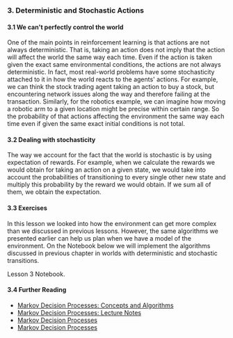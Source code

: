 ### 3. Deterministic and Stochastic Actions

#### 3.1 We can't perfectly control the world

One of the main points in reinforcement learning is that actions are not always deterministic. That is, taking
an action does not imply that the action will affect the world the same way each time. Even if the action is taken
given the exact same environmental conditions, the actions are not always deterministic. In fact, most real-world
problems have some stochasticity attached to it in how the world reacts to the agents' actions. For example, we can
think the stock trading agent taking an action to buy a stock, but encountering network issues along the way and
therefore failing at the transaction. Similarly, for the robotics example, we can imagine how moving a robotic
arm to a given location might be precise within certain range. So the probability of that actions affecting the
environment the same way each time even if given the same exact initial conditions is not total.

#### 3.2 Dealing with stochasticity

The way we account for the fact that the world is stochastic is by using expectation of rewards. For example, when
we calculate the rewards we would obtain for taking an action on a given state, we would take into account the probabilities
of transitioning to every single other new state and multiply this probability by the reward we would obtain. If we
sum all of them, we obtain the expectation.

#### 3.3 Exercises

In this lesson we looked into how the environment can get more complex than we discussed in previous lessons.
However, the same algorithms we presented earlier can help us plan when we have a model of the environment. On
the Notebook below we will implement the algorithms discussed in previous chapter in worlds with deterministic
and stochastic transitions.

Lesson 3 Notebook.

#### 3.4 Further Reading
  
  * [Markov Decision Processes: Concepts and Algorithms](http://www.cs.vu.nl/~annette/SIKS2009/material/SIKS-RLIntro.pdf)
  * [Markov Decision Processes: Lecture Notes](https://math.la.asu.edu/~jtaylor/teaching/Fall2012/STP425/lectures/MDP.pdf)
  * [Markov Decision Processes](http://www.lancaster.ac.uk/postgrad/zaninie/MDP.pdf)
  * [Markov Decision Processes](https://cs.uwaterloo.ca/~jhoey/teaching/cs486/mdp.pdf)
